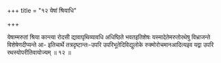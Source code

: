 +++
title = "१२ येषां श्रियाधि"

+++

येषाम्मरुतां श्रिया कान्त्या रोदसी द्यावापृथिव्यावधि अधिष्ठिते भवतइतिशेषः यस्मादेतेमरुतोरथेषु विभ्राजन्ते विशेषेणदीप्यन्ते आ- इतिचार्थे तत्रदृष्टान्तः-उपरि उपरिभूतेदिविद्युलोके रुक्मोरोचमानआदित्यइव यद्वा उपरि रथस्योपरीतिवायोज्यम् ॥ १२ ॥